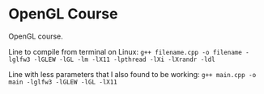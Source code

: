 # OpenGL Course

OpenGL course.

Line to compile from terminal on Linux: `g++ filename.cpp -o filename -lglfw3 -lGLEW -lGL -lm -lX11 -lpthread -lXi -lXrandr -ldl`

Line with less parameters that I also found to be working: `g++ main.cpp -o main -lglfw3 -lGLEW -lGL -lX11`